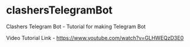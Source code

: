 # clashersTelegramBot
Clashers Telegram Bot - Tutorial for making Telegram Bot 

Video Tutorial Link - https://www.youtube.com/watch?v=GLHWEQzD3E0
